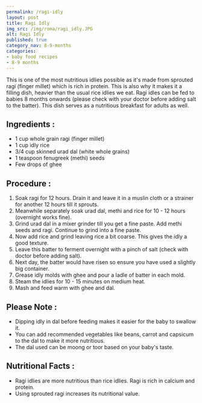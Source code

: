 ```yaml
---
permalink: /ragi-idly
layout: post
title: Ragi Idly
img_src: /img/roma/ragi_idly.JPG
alt: Ragi Idly
published: true
category_nav: 8-9-months
categories:
- baby food recipes
- 8-9 months
---
```



<div class="recipe-content">
This is one of the most nutritious idlies possible as it's made from sprouted
ragi (finger millet) which is rich in protein. This is also why it makes it a
filling dish, heavier than the usual rice idlies we eat.
Ragi idles can be fed to babies 8 months onwards (please check with your doctor before adding salt to the batter). 
This dish serves as a nutritious breakfast for adults as well. 
<!--more-->

<h2>Ingredients :</h2>
<ul>
<li>1 cup whole grain ragi (finger millet)</li>
<li>1 cup idly rice</li>
<li>3/4 cup skinned urad dal (white whole grains)</li>
<li>1 teaspoon fenugreek (methi) seeds</li>
<li>Few drops of ghee</li>
</ul>


<h2>Procedure :</h2>
<ol>
<li>Soak ragi for 12 hours. Drain it and leave it in a muslin cloth or a
strainer for another 12 hours till it sprouts.</li>
<li>Meanwhile separately soak urad dal, methi and rice for 10 - 12 hours
(overnight works fine).</li>
<li>Grind urad dal in a mixer grinder till you get a fine paste. Add methi
seeds and ragi. Continue to grind into a fine paste.</li>
<li>Now add rice and grind leaving rice a bit coarse. This gives the idly a
good texture.</li>
<li>Leave this batter to ferment overnight with a pinch of salt (check with
doctor before adding salt).</li>
<li>Next day, the batter would have risen so ensure you have used a
slightly big container.</li>
<li>Grease idly molds with ghee and pour a ladle of batter in each mold.</li>
<li>Steam the idlies for 10 - 15 minutes on medium heat.</li>
<li>Mash and feed warm with ghee and dal.</li>
</ol>



<h2>Please Note :</h2>
<div>
<ul>
<li>Dipping idly in dal before feeding makes it easier for the baby to
swallow it.</li>
<li>You can add recommended vegetables like beans, carrot and
capsicum to the dal to make it more nutritious.</li>
<li>The dal used can be moong or toor based on your baby's taste.</li>
</ul>
</div>

<h2>Nutritional Facts :</h2>
<ul>
<li>Ragi idlies are more nutritious than rice idlies. Ragi is rich in calcium
and protein.</li>
<li>Using sprouted ragi increases its nutritional value.</li>
</ul>

</div>
